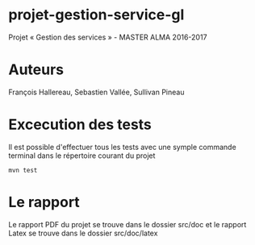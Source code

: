 # projet-gestion-service-gl
Projet « Gestion des services » - MASTER ALMA 2016-2017

# Auteurs
François Hallereau, Sebastien Vallée, Sullivan Pineau

# Excecution des tests
Il est possible d'effectuer tous les tests avec une symple commande terminal dans le répertoire courant du projet
```
mvn test
```

# Le rapport
Le rapport PDF du projet se trouve dans le dossier src/doc et le rapport Latex se trouve dans le dossier src/doc/latex

